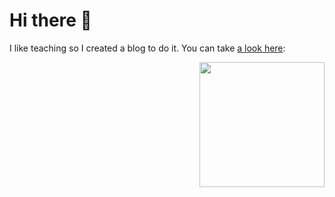 # Hi there 👋

I like teaching so I created a blog to do it. You can take [a look here](https://oscarrier-ivansevillaa.vercel.app/): 

<img src="https://user-images.githubusercontent.com/45126550/91627183-0b26b200-e98c-11ea-8a84-4ebcfb8ecdbe.gif" width=200 align="right"/>
<!-- 
I'm Ivan, a JavaScript developer from Argentina <img src="https://image.flaticon.com/icons/svg/197/197573.svg" width="13"/>  
I am able to develop a product end to end. Although my specialty is working in the frontend with technologies like React, NextJS, CSS, etc.

### 🧡 My work
🔭 Below I'll show you some projects that I developed with the goal of demonstrate knowledge in each technology that I use.  

--> 

<!-- 
**ivansevillaa/ivansevillaa** is a ✨ _special_ ✨ repository because its `README.md` (this file) appears on your GitHub profile.

Here are some ideas to get you started:

- 🔭 I’m currently working on ...
- 🌱 I’m currently learning ...
- 👯 I’m looking to collaborate on ...
- 🤔 I’m looking for help with ...
- 💬 Ask me about ...
- 📫 How to reach me: ...
- 😄 Pronouns: ...
- ⚡ Fun fact: ...
-->
